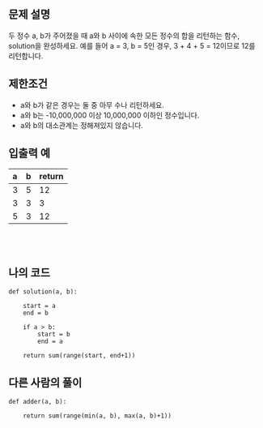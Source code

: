 ## 문제 설명

두 정수 a, b가 주어졌을 때 a와 b 사이에 속한 모든 정수의 합을 리턴하는 함수, solution을 완성하세요.
예를 들어 a = 3, b = 5인 경우, 3 + 4 + 5 = 12이므로 12를 리턴합니다.

## 제한조건

* a와 b가 같은 경우는 둘 중 아무 수나 리턴하세요.
* a와 b는 -10,000,000 이상 10,000,000 이하인 정수입니다.
* a와 b의 대소관계는 정해져있지 않습니다.

## 입출력 예

|a|b|return|
|:---|:---|:---|
|3|5|12|
|3|3|3|
|5|3|12|

<br/>
<br/>

## 나의 코드

```
def solution(a, b):
    
    start = a
    end = b
    
    if a > b:
        start = b
        end = a
    
    return sum(range(start, end+1))
```

## 다른 사람의 풀이

```
def adder(a, b):

    return sum(range(min(a, b), max(a, b)+1))
    
```

